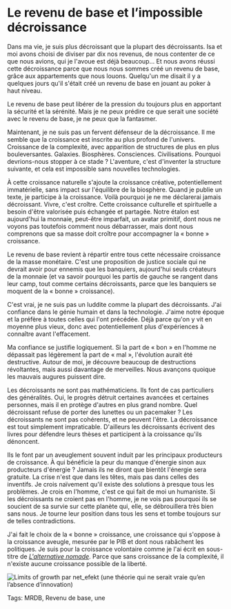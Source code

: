 # Le revenu de base et l’impossible décroissance

Dans ma vie, je suis plus décroissant que la plupart des décroissants. Isa et moi avons choisi de diviser par dix nos revenus, de nous contenter de ce que nous avions, qui je l'avoue est déjà beaucoup… Et nous avons réussi cette décroissance parce que nous nous sommes créé un revenu de base, grâce aux appartements que nous louons. Quelqu'un me disait il y a quelques jours qu'il s'était créé un revenu de base en jouant au poker à haut niveau.

Le revenu de base peut libérer de la pression du toujours plus en apportant la sécurité et la sérénité. Mais je ne peux prédire ce que serait une société avec le revenu de base, je ne peux que la fantasmer.

Maintenant, je ne suis pas un fervent défenseur de la décroissance. Il me semble que la croissance est inscrite au plus profond de l'univers. Croissance de la complexité, avec apparition de structures de plus en plus bouleversantes. Galaxies. Biosphères. Consciences. Civilisations. Pourquoi devrions-nous stopper à ce stade ? L'aventure, c'est d'inventer la structure suivante, et cela est impossible sans nouvelles technologies.

À cette croissance naturelle s'ajoute la croissance créative, potentiellement immatérielle, sans impact sur l'équilibre de la biosphère. Quand je publie un texte, je participe à la croissance. Voilà pourquoi je ne me déclarerai jamais décroissant. Vivre, c'est croître. Cette croissance culturelle et spirituelle a besoin d'être valorisée puis échangée et partagée. Notre étalon est aujourd'hui la monnaie, peut-être imparfait, un avatar primitif, dont nous ne voyons pas toutefois comment nous débarrasser, mais dont nous comprenons que sa masse doit croître pour accompagner la « bonne » croissance.

Le revenu de base revient à répartir entre tous cette nécessaire croissance de la masse monétaire. C'est une proposition de justice sociale qui ne devrait avoir pour ennemis que les banquiers, aujourd'hui seuls créateurs de la monnaie (et va savoir pourquoi les partis de gauche se rangent dans leur camp, tout comme certains décroissants, parce que les banquiers se moquent de la « bonne » croissance).

C'est vrai, je ne suis pas un luddite comme la plupart des décroissants. J'ai confiance dans le génie humain et dans la technologie. J'aime notre époque et la préfère à toutes celles qui l'ont précédée. Déjà parce qu'on y vit en moyenne plus vieux, donc avec potentiellement plus d'expériences à connaître avant l'effacement.

Ma confiance se justifie logiquement. Si la part de « bon » en l'homme ne dépassait pas légèrement la part de « mal », l'évolution aurait été destructive. Autour de moi, je découvre beaucoup de destructions révoltantes, mais aussi davantage de merveilles. Nous avançons quoique les mauvais augures puissent dire.

Les décroissants ne sont pas mathématiciens. Ils font de cas particuliers des généralités. Oui, le progrès détruit certaines avancées et certaines personnes, mais il en protège d'autres en plus grand nombre. Quel décroissant refuse de porter des lunettes ou un pacemaker ? Les décroissants ne sont pas cohérents, et ne peuvent l'être. La décroissance est tout simplement impraticable. D'ailleurs les décroissants écrivent des livres pour défendre leurs thèses et participent à la croissance qu'ils dénoncent.

Ils le font par un aveuglement souvent induit par les principaux producteurs de croissance. À qui bénéficie la peur du manque d'énergie sinon aux producteurs d'énergie ? Jamais ils ne diront que bientôt l'énergie sera gratuite. La crise n'est que dans les têtes, mais pas dans celles des inventifs. Je crois naïvement qu'il existe des solutions à presque tous les problèmes. Je crois en l'homme, c'est ce qui fait de moi un humaniste. Si les décroissants ne croient pas en l'homme, je ne vois pas pourquoi ils se soucient de sa survie sur cette planète qui, elle, se débrouillera très bien sans nous. Je tourne leur position dans tous les sens et tombe toujours sur de telles contradictions.

J'ai fait le choix de la « bonne » croissance, une croissance qui s'oppose à la croissance aveugle, mesurée par le PIB et dont nous rabâchent les politiques. Je suis pour la croissance volontaire comme je l'ai écrit en sous-titre de [*L'alternative nomade*](http://blog.tcrouzet.com/alternative-nomade/). Parce que sans croissance de la complexité, il n'existe aucune croissance possible de la liberté.

![Limits of growth par net_efekt (une théorie qui ne serait vraie qu’en l’absence d’innovation)](http://blog.tcrouzet.comhttps://tcrouzet.com/images_tc/2014/06/peak-600x424.jpg)



Tags: MRDB, Revenu de base, une